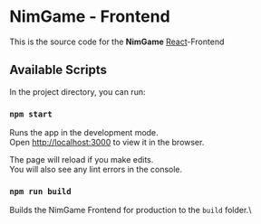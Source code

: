 # NimGame - Frontend

This is the source code for the **NimGame** [React](https://reactjs.org/)-Frontend

## Available Scripts

In the project directory, you can run:

### `npm start`

Runs the app in the development mode.\
Open [http://localhost:3000](http://localhost:3000) to view it in the browser.

The page will reload if you make edits.\
You will also see any lint errors in the console.

### `npm run build`

Builds the NimGame Frontend for production to the `build` folder.\
